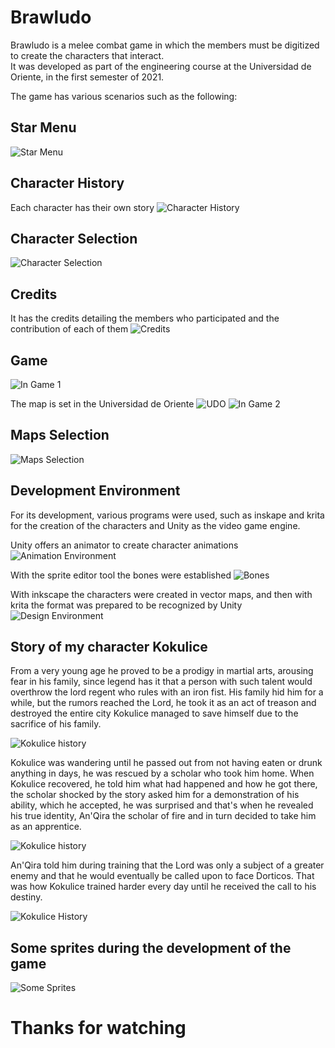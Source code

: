 # Brawludo

Brawludo is a melee combat game in which the members must be digitized to create the characters that interact.<br />
It was developed as part of the engineering course at the Universidad de Oriente, in the first semester of 2021.

The game has various scenarios such as the following:

## Star Menu
![Star Menu](https://github.com/EulisesBrazon/brawludo/blob/master/Assets/Presentation%20images/StarMenu.png)

## Character History <br />
Each character has their own story
![Character History](https://github.com/EulisesBrazon/brawludo/blob/master/Assets/Presentation%20images/Character%20History%20.png)

## Character Selection
![Character Selection](https://github.com/EulisesBrazon/brawludo/blob/master/Assets/Presentation%20images/Character%20Selection%20.png)

## Credits <br />
It has the credits detailing the members who participated and the contribution of each of them
![Credits](https://github.com/EulisesBrazon/brawludo/blob/master/Assets/Presentation%20images/Credits.png)

## Game
![In Game 1](https://github.com/EulisesBrazon/brawludo/blob/master/Assets/Presentation%20images/In%20Game%201.png)

The map is set in the Universidad de Oriente
![UDO](https://github.com/EulisesBrazon/brawludo/blob/master/Assets/Presentation%20images/UDO.png)
![In Game 2](https://github.com/EulisesBrazon/brawludo/blob/master/Assets/Presentation%20images/In%20Game%202.png)

## Maps Selection
![Maps Selection](https://github.com/EulisesBrazon/brawludo/blob/master/Assets/Presentation%20images/Maps%20Selection%20.png)

## Development Environment
For its development, various programs were used, such as inskape and krita for the creation of the characters and Unity as the video game engine.

Unity offers an animator to create character animations
![Animation Environment](https://github.com/EulisesBrazon/brawludo/blob/master/Assets/Presentation%20images/Animation%20Environment.png)

With the sprite editor tool the bones were established
![Bones](https://github.com/EulisesBrazon/brawludo/blob/master/Assets/Presentation%20images/Bones.png)

With inkscape the characters were created in vector maps, and then with krita the format was prepared to be recognized by Unity
![Design Environment](https://github.com/EulisesBrazon/brawludo/blob/master/Assets/Presentation%20images/Design%20Environment.png)

## Story of my character Kokulice

From a very young age he proved to be a prodigy in martial arts, arousing fear in his family, since legend has it that a person with such talent would overthrow the lord regent who rules with an iron fist. His family hid him for a while, but the rumors reached the Lord, he took it as an act of treason and destroyed the entire city Kokulice managed to save himself due to the sacrifice of his family.

![Kokulice history](https://github.com/EulisesBrazon/brawludo/blob/master/Assets/Presentation%20images/Kokulice1.png)

Kokulice was wandering until he passed out from not having eaten or drunk anything in days, he was rescued by a scholar who took him home. When Kokulice recovered, he told him what had happened and how he got there, the scholar shocked by the story asked him for a demonstration of his ability, which he accepted, he was surprised and that's when he revealed his true identity, An'Qira the scholar of fire and in turn decided to take him as an apprentice.

![Kokulice history](https://github.com/EulisesBrazon/brawludo/blob/master/Assets/Presentation%20images/Kokulice2.png)

An'Qira told him during training that the Lord was only a subject of a greater enemy and that he would eventually be called upon to face Dorticos. That was how Kokulice trained harder every day until he received the call to his destiny.

![Kokulice History](https://github.com/EulisesBrazon/brawludo/blob/master/Assets/Presentation%20images/Kokulice3.png)

## Some sprites during the development of the game
![Some Sprites](https://github.com/EulisesBrazon/brawludo/blob/master/Assets/Presentation%20images/some%20sprites.png)

# Thanks for watching
